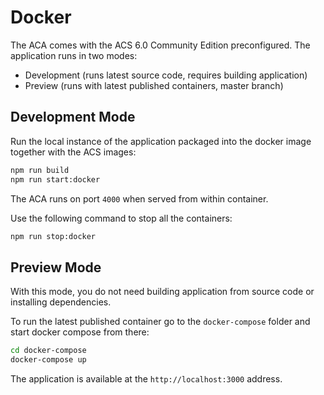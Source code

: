 ---
---

# Docker

The ACA comes with the ACS 6.0 Community Edition preconfigured.
The application runs in two modes:

- Development (runs latest source code, requires building application)
- Preview (runs with latest published containers, master branch)

## Development Mode

Run the local instance of the application packaged into the docker image together with the ACS images:

```sh
npm run build
npm run start:docker
```

The ACA runs on port `4000` when served from within container.

Use the following command to stop all the containers:

```sh
npm run stop:docker
```

## Preview Mode

<p class="tip">
With this mode, you do not need building application from source code or installing dependencies.
</p>

To run the latest published container go to the `docker-compose` folder and start docker compose from there:

```sh
cd docker-compose
docker-compose up
```

The application is available at the `http://localhost:3000` address.
